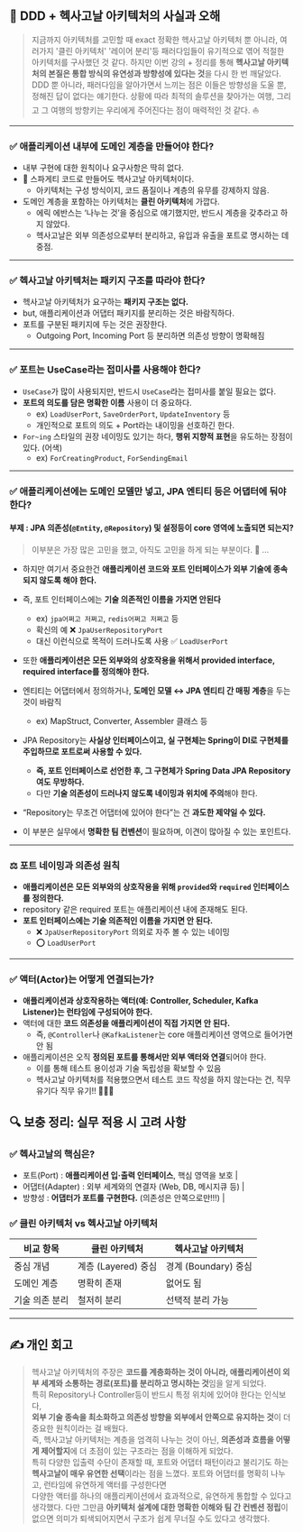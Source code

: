 ## 🧭 DDD + 헥사고날 아키텍처의 사실과 오해

> 지금까지 아키텍처를 고민할 때 exact 정확한 헥사고날 아키텍처 뿐 아니라, 
> 여러가지 '클린 아키텍처' '레이어 분리'등 패러다임들이 유기적으로 엮어 적절한 아키텍처를 구사했던 것 같다. 
> 하지만 이번 강의 + 정리를 통해 **헥사고날 아키텍처의 본질은 통합 방식의 유연성과 방향성에 있다는 것**을 다시 한 번 깨달았다.
> DDD 뿐 아니라, 패러다임을 알아가면서 느끼는 점은 이들은 방향성을 도울 뿐, 정해진 답이 없다는 얘기한다.
> 상황에 따라 최적의 솔루션을 찾아가는 여행, 그리고 그 여행의 방향키는 우리에게 주어진다는 점이 매력적인 것 같다. ⛵️

---

### ✅ 애플리케이션 내부에 도메인 계층을 만들어야 한다?

- 내부 구현에 대한 원칙이나 요구사항은 딱히 없다.
- 🍝 스파게티 코드로 만들어도 헥사고날 아키텍처이다.
    - 아키텍처는 구성 방식이지, 코드 품질이나 계층의 유무를 강제하지 않음.
- 도메인 계층을 포함하는 아키텍처는 **클린 아키텍처**에 가깝다.
    - 에릭 에반스는 ‘나누는 것’을 중심으로 얘기했지만, 반드시 계층을 갖추라고 하지 않았다.
    - 헥사고날은 외부 의존성으로부터 분리하고, 유입과 유출을 포트로 명시하는 데 중점.

---

### ✅ 헥사고날 아키텍처는 패키지 구조를 따라야 한다?

- 헥사고날 아키텍처가 요구하는 **패키지 구조는 없다.**
- but, 애플리케이션과 어댑터 패키지를 분리하는 것은 바람직하다.
- 포트를 구분된 패키지에 두는 것은 권장한다.
    - Outgoing Port, Incoming Port 등 분리하면 의존성 방향이 명확해짐

---

### ✅ 포트는 UseCase라는 접미사를 사용해야 한다?

- `UseCase`가 많이 사용되지만, 반드시 `UseCase`라는 접미사를 붙일 필요는 없다.
- **포트의 의도를 담은 명확한 이름** 사용이 더 중요하다.
    - ex) `LoadUserPort`, `SaveOrderPort`, `UpdateInventory` 등
    - 개인적으로 포트의 의도 + Port라는 내이밍을 선호하긴 한다. 
- `For~ing` 스타일의 권장 네이밍도 있기는 하다, **행위 지향적 표현**을 유도하는 장점이 있다. (어색)
    - ex) `ForCreatingProduct`, `ForSendingEmail`

---

### ✅ 애플리케이션에는 도메인 모델만 넣고, JPA 엔티티 등은 어댑터에 둬야 한다?
#### 부제 : JPA 의존성(`@Entity`, `@Repository`) 및 설정등이 core 영역에 노출되면 되는지?
> 이부분은 가장 많은 고민을 했고, 아직도 고민을 하게 되는 부분이다. 🤔 ... 
- 하지만 여기서 중요한건 **애플리케이션 코드와 포트 인터페이스가 외부 기술에 종속되지 않도록 해야 한다.**
- 즉, 포트 인터페이스에는 **기술 의존적인 이름을 가지면 안된다**
    - ex) `jpa어쩌고 저쩌고`, `redis어쩌고 저쩌고` 등
    - 확신의 예 ❌ `JpaUserRepositoryPort`  
    - 대신 이런식으로 목적이 드러나도록 사용 ✅ `LoadUserPort`
- 또한 **애플리케이션은 모든 외부와의 상호작용을 위해서 provided interface, required interface를 정의해야 한다.**

- 엔티티는 어댑터에서 정의하거나, **도메인 모델 ↔ JPA 엔티티 간 매핑 계층**을 두는 것이 바람직
    - ex) MapStruct, Converter, Assembler 클래스 등
- JPA Repository는 **사실상 인터페이스이고, 실 구현체는 Spring이 DI로 구현체를 주입하므로 포트로써 사용할 수 있다.**
    - **즉, 포트 인터페이스로 선언한 후, 그 구현체가 Spring Data JPA Repository여도 무방하다.**
    - 다만 **기술 의존성이 드러나지 않도록 네이밍과 위치에 주의**해야 한다.
- “Repository는 무조건 어댑터에 있어야 한다”는 건 **과도한 제약일 수 있다.**
- 이 부분은 실무에서 **명확한 팀 컨벤션**이 필요하며, 이견이 많아질 수 있는 포인트다.

--- 

### ⚖️ 포트 네이밍과 의존성 원칙

- **애플리케이션은 모든 외부와의 상호작용을 위해 `provided`와 `required` 인터페이스를 정의한다.**
- repository 같은 required 포트는 애플리케이션 내에 존재해도 된다.  
- **포트 인터페이스에는 기술 의존적인 이름을 가지면 안 된다.**
    - ❌ `JpaUserRepositoryPort` 의외로 자주 볼 수 있는 네이밍 
    - ⭕️ `LoadUserPort`

---

### ✅ 액터(Actor)는 어떻게 연결되는가?

- **애플리케이션과 상호작용하는 액터(예: Controller, Scheduler, Kafka Listener)는 런타임에 구성되어야 한다.**
- 액터에 대한 **코드 의존성을 애플리케이션이 직접 가지면 안 된다.**
    - 즉, `@Controller`나 `@KafkaListener`는 core 애플리케이션 영역으로 들어가면 안 됨
- 애플리케이션은 오직 **정의된 포트를 통해서만 외부 액터와 연결**되어야 한다.
    - 이를 통해 테스트 용이성과 기술 독립성을 확보할 수 있음
    - 헥사고날 아키텍처를 적용했으면서 테스트 코드 작성을 하지 않는다는 건, 직무 유기다 직무 유기!! 🙅🏻‍♀️ 


## 🔍 보충 정리: 실무 적용 시 고려 사항

### ✅ 헥사고날의 핵심은?


- 포트(Port) : **애플리케이션 입·출력 인터페이스**, 핵심 영역을 보호 |
- 어댑터(Adapter) : 외부 세계와의 연결자 (Web, DB, 메시지큐 등) |
- 방향성          : **어댑터가 포트를 구현한다.** (의존성은 안쪽으로만!!!) |

### ✅ 클린 아키텍처 vs 헥사고날 아키텍처 

| 비교 항목      | 클린 아키텍처 | 헥사고날 아키텍처 |
|----------------|----------------|-------------------|
| 중심 개념      | 계층 (Layered) 중심 | 경계 (Boundary) 중심 |
| 도메인 계층    | 명확히 존재    | 없어도 됨          |
| 기술 의존 분리 | 철저히 분리    | 선택적 분리 가능   |

---

## ✍️ 개인 회고
> 헥사고날 아키텍처의 주장은 **코드를 계층화하는 것이 아니라, 애플리케이션이 외부 세계와 소통하는 경로(포트)를 분리하고 명시하는 것**임을 알게 되었다.  
> 특히 Repository나 Controller등이 반드시 특정 위치에 있어야 한다는 인식보다,  
> **외부 기술 종속을 최소화하고 의존성 방향을 외부에서 안쪽으로 유지하는 것**이 더 중요한 원칙이라는 걸 배웠다.  
> 즉, 헥사고날 아키텍처는 계층을 엄격히 나누는 것이 아닌, **의존성과 흐름을 어떻게 제어할지**에 더 초점이 있는 구조라는 점을 이해하게 되었다.  
> 특히 다양한 입출력 수단이 존재할 때, 포트와 어댑터 패턴이라고 불리기도 하는 **헥사고날이 매우 유연한 선택**이라는 점을 느꼈다.
> 포트와 어댑터를 명확히 나누고, 런타임에 유연하게 액터를 구성한다면  
> 다양한 액터를 하나의 애플리케이션에서 효과적으로, 유연하게 통합할 수 있다고 생각했다.
> 다만 그만큼 **아키텍처 설계에 대한 명확한 이해와 팀 간 컨벤션 정립**이 없으면 의미가 퇴색되어지면서 구조가 쉽게 무너질 수도 있다고 생각했다.
